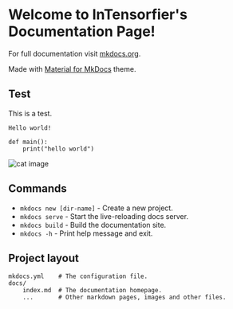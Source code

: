 # Welcome to InTensorfier's Documentation Page!

For full documentation visit [mkdocs.org](https://www.mkdocs.org).

Made with [Material for MkDocs](https://squidfunk.github.io/mkdocs-material/) theme.

## Test

This is a test. 


```{python}
Hello world!

def main():
    print("hello world")
```

![cat image](https://images.unsplash.com/photo-1615796153287-98eacf0abb13?ixlib=rb-4.0.3&ixid=M3wxMjA3fDB8MHxwaG90by1wYWdlfHx8fGVufDB8fHx8fA%3D%3D&auto=format&fit=crop&w=687&q=80)
## Commands

* `mkdocs new [dir-name]` - Create a new project.
* `mkdocs serve` - Start the live-reloading docs server.
* `mkdocs build` - Build the documentation site.
* `mkdocs -h` - Print help message and exit.

## Project layout

    mkdocs.yml    # The configuration file.
    docs/
        index.md  # The documentation homepage.
        ...       # Other markdown pages, images and other files.


